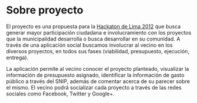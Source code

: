 Sobre proyecto
==============

El proyecto es una propuesta para la [Hackaton de Lima 2012](http://escuelab.org/hackaton-de-lima-datos-abiertos-tecnologia-y-ciudadania)
que busca generar mayor participación ciudadana e involucramiento con los proyectos que la municipalidad desarrolla o busca desarrollar 
en su comunidad. A través de una aplicación social buscamos involucrar al vecino en los diversos proyectos, en todos sus fases (viabilidad,
presupuesto, ejecución, entrega). 

La aplicación permite al vecino conocer el proyecto planteado, visualizar la información de presupuesto asignado, identificar la 
información de gasto público a través del SNIP, además de comentar acerca de su parecer sobre el mismo. El vecino podrá 
socializar cada proyecto a través de las redes sociales como Facebook, Twitter y Google+.


